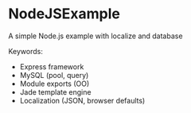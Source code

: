 # NodeJSExample
A simple Node.js example with localize and database

Keywords:
- Express framework
- MySQL (pool, query)
- Module exports (OO)
- Jade template engine
- Localization (JSON, browser defaults)
